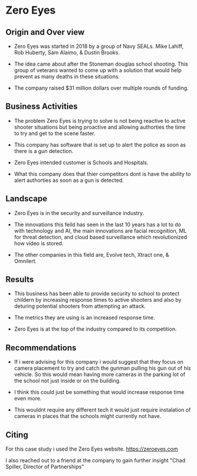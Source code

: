 # Zero Eyes

## Origin and Over view

* Zero Eyes was started in 2018 by a group of Navy SEALs. Mike Lahiff, Rob Huberty, Sam Alaimo, & Dustin Brooks.

* The idea came about after the Stoneman douglas school shooting. This group of veterans wanted to come up with a solution that would help prevent as many deaths in these situations.

* The company raised $31 million dollars over multiple rounds of funding.

## Business Activities

* The problem Zero Eyes is trying to solve is not being reactive to active shooter situations but being proactive and allowing authorties the time to try and get to the scene faster.

* This company has software that is set up to alert the police as soon as there is a gun detection.

* Zero Eyes intended customer is Schools and Hospitals. 

* What this company does that thier competitors dont is have the ability to alert authorties as soon as a gun is detected.

## Landscape

* Zero Eyes is in the security and surveillance industry.

* The innovations this feild has seen in the last 10 years has a lot to do with technology and AI, the main innovations are facial recognition, ML for threat detection, and cloud based surveillance which revolutionized how video is stored.

* The other companies in this field are, Evolve tech, Xtract one, & Omnilert.

## Results

* This business has been able to provide security to school to protect childern by increasing response times to active shooters and also by deturing potential shooters from attempting an attack.

* The metrics they are using is an increased response time.

* Zero Eyes is at the top of the industry compared to its competition.

## Recommendations

* If i were advising for this company i would suggest that they focus on camera placement to try and catch the gunman pulling his gun out of his vehicle. So this would mean having more cameras in the parking lot of the school not just inside or on the building.

* I think this could just be something that would increase response time even more.

* This wouldnt require any different tech it would just require instalation of cameras in places that the schools might currently not have.


## Citing

For this case study i used the Zero Eyes website. https://zeroeyes.com

I also reached out to a friend at the company to gain further insight "Chad Spiller, Director of Partnerships" 

